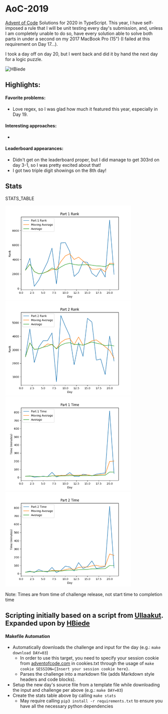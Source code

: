 # AoC-2019
[Advent of Code](https://adventofcode.com) Solutions for 2020 in TypeScript.
This year, I have self-imposed a rule that I will be unit testing every day's submission, and, unless I am completely
unable to do so, have every solution able to solve both parts in under a second on my 2017 MacBook Pro (15") (I failed
at this requirement on Day 17...). 

I took a day off on day 20, but I went back and did it by hand the next day for a logic puzzle.

![HBiede](https://circleci.com/gh/hbiede/AoC-2020.svg?style=svg)

## Highlights:

#### Favorite problems:

* Love regex, so I was glad how much it featured this year, especially in Day 19. 

#### Interesting approaches:

* 

#### Leaderboard appearances:

* Didn't get on the leaderboard proper, but I did manage to get 303rd on day 3-1,
  so I was pretty excited about that!
* I got two triple digit showings on the 8th day!

## Stats
STATS_TABLE

<!--suppress CheckImageSize -->
<img alt="Part 1 Rank" src="statsImages/part1rank.png" width=400> <img alt="Part 2 Rank" src="statsImages/part2rank.png" width=400>
<img alt="Part 1 Time Stats" src="statsImages/part1time.png" width=400> <img alt="Part 2 Time Stats" src="statsImages/part2time.png" width=400>

Note: Times are from time of challenge release, not start time to completion time

## Scripting initially based on a script from [Ullaakut](https://github.com/Ullaakut/aoc19). Expanded upon by [HBiede](https://github.com/hbiede)
#### Makefile Automation
* Automatically downloads the challenge and input for the day (e.g.: `make download DAY=03`)
  * In order to use this target, you need to specify your session cookie from [adventofcode.com](https://adventofcode.com) in cookies.txt through the usage of `make cookie SESSION={Insert your session cookie here}`.
  * Parses the challenge into a markdown file (adds Markdown style headers and code blocks).
* Setup the new day's source file from a template file while downloading the input and challenge per above (e.g.: `make DAY=03`)
* Create the stats table above by calling `make stats`
  * May require calling `pip3 install -r requirements.txt` to ensure you have all the necessary python dependencies
